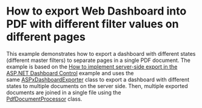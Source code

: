 # How to export Web Dashboard into PDF with different filter values on different pages


<p>This example demonstrates how to export a dashboard with different states (different master filters) to separate pages in a single PDF document. The example is based on the <a href="https://www.devexpress.com/Support/Center/p/T500219">How to implement server-side export in the ASP.NET Dashboard Control</a> example and uses the same <a href="https://documentation.devexpress.com/Dashboard/clsDevExpressDashboardWebASPxDashboardExportertopic.aspx">ASPxDashboardExporter</a> class to export a dashboard with different states to multiple documents on the server side. Then, multiple exported documents are joined in a single file using the <a href="https://documentation.devexpress.com/DocumentServer/DevExpress.Pdf.PdfDocumentProcessor.class">PdfDocumentProcessor</a> class.</p>

<br/>


